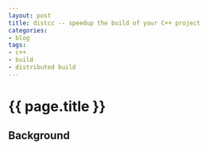 ```yaml
---
layout: post
title: distcc -- speedup the build of your C++ project
categories:
- blog
tags:
- c++
- build
- distributed build
---
```


# {{ page.title }}

## Background

